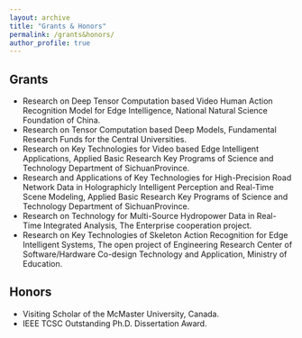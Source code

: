 ```yaml
---
layout: archive
title: "Grants & Honors"
permalink: /grants&honors/
author_profile: true
---
```


## Grants

* Research on Deep Tensor Computation based Video Human Action Recognition Model for Edge Intelligence, National Natural Science Foundation of China.
* Research on Tensor Computation based Deep Models, Fundamental Research Funds for the Central Universities.
* Research on Key Technologies for Video based Edge Intelligent Applications, Applied Basic Research Key Programs of Science and Technology Department of SichuanProvince.
* Research and Applications of Key Technologies for High-Precision Road Network Data in Holographicly Intelligent Perception and Real-Time Scene Modeling, Applied Basic Research Key Programs of Science and Technology Department of SichuanProvince.
* Research on Technology for Multi-Source Hydropower Data in Real-Time Integrated Analysis, The Enterprise cooperation project.
* Research on Key Technologies of Skeleton Action Recognition for Edge Intelligent Systems, The open project of Engineering Research Center of Software/Hardware Co-design Technology and Application, Ministry of Education.

## Honors

* Visiting Scholar of the McMaster University, Canada.
* IEEE TCSC Outstanding Ph.D. Dissertation Award.
